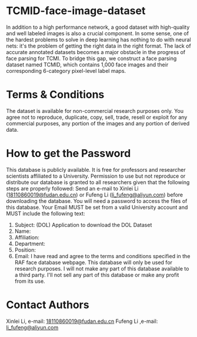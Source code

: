 # TCMID-face-image-dataset
In addition to a high performance network, a good dataset with high-quality and well labeled images is also a crucial component. In some sense, one of the hardest problems to solve in deep learning has nothing to do with neural nets: it's the problem of getting the right data in the right format. The lack of accurate annotated datasets becomes a major obstacle in the progress of face parsing for TCMI. To bridge this gap, we construct a face parsing dataset named TCMID, which contains 1,000 face images and their corresponding 6-category pixel-level label maps.

# Terms & Conditions
The dataset is available for non-commercial research purposes only.
You agree not to reproduce, duplicate, copy, sell, trade, resell or exploit for any commercial purposes, any portion of the images and any portion of derived data.

# How to get the Password
This database is publicly available. It is free for professors and researcher scientists affiliated to a University. Permission to use but not reproduce or distribute our database is granted to all researchers given that the following steps are properly followed: Send an e-mail to Xinlei Li (18110860019@fudan.edu.cn) or Fufeng Li (li_fufeng@aliyun.com) before downloading the database. You will need a password to access the files of this database. Your Email MUST be set from a valid University account and MUST include the following text:

1. Subject: (DOL) Application to download the DOL Dataset          
2. Name: <your first and last name>
3. Affiliation: <University where you work>
4. Department: <your department>
5. Position: <your job title>
6. Email: <must be the email at the above mentioned institution>
I have read and agree to the terms and conditions specified in the RAF face database webpage. 
This database will only be used for research purposes. 
I will not make any part of this database available to a third party. 
I'll not sell any part of this database or make any profit from its use.
	
# Contact Authors
Xinlei Li, e-mail: 18110860019@fudan.edu.cn
Fufeng Li ,e-mail: li_fufeng@aliyun.com
